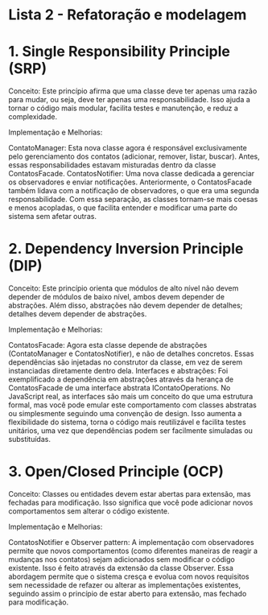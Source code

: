 # Lista 2 - Refatoração e modelagem

# 1. Single Responsibility Principle (SRP)
Conceito: Este princípio afirma que uma classe deve ter apenas uma razão para mudar, ou seja, deve ter apenas uma responsabilidade. Isso ajuda a tornar o código mais modular, facilita testes e manutenção, e reduz a complexidade.

Implementação e Melhorias:

ContatoManager: Esta nova classe agora é responsável exclusivamente pelo gerenciamento dos contatos (adicionar, remover, listar, buscar). Antes, essas responsabilidades estavam misturadas dentro da classe ContatosFacade.
ContatosNotifier: Uma nova classe dedicada a gerenciar os observadores e enviar notificações. Anteriormente, o ContatosFacade também lidava com a notificação de observadores, o que era uma segunda responsabilidade.
Com essa separação, as classes tornam-se mais coesas e menos acopladas, o que facilita entender e modificar uma parte do sistema sem afetar outras.

# 2. Dependency Inversion Principle (DIP)
Conceito: Este princípio orienta que módulos de alto nível não devem depender de módulos de baixo nível, ambos devem depender de abstrações. Além disso, abstrações não devem depender de detalhes; detalhes devem depender de abstrações.

Implementação e Melhorias:

ContatosFacade: Agora esta classe depende de abstrações (ContatoManager e ContatosNotifier), e não de detalhes concretos. Essas dependências são injetadas no construtor da classe, em vez de serem instanciadas diretamente dentro dela.
Interfaces e abstrações: Foi exemplificado a dependência em abstrações através da herança de ContatosFacade de uma interface abstrata IContatoOperations. No JavaScript real, as interfaces são mais um conceito do que uma estrutura formal, mas você pode emular este comportamento com classes abstratas ou simplesmente seguindo uma convenção de design.
Isso aumenta a flexibilidade do sistema, torna o código mais reutilizável e facilita testes unitários, uma vez que dependências podem ser facilmente simuladas ou substituídas.

# 3. Open/Closed Principle (OCP)
Conceito: Classes ou entidades devem estar abertas para extensão, mas fechadas para modificação. Isso significa que você pode adicionar novos comportamentos sem alterar o código existente.

Implementação e Melhorias:

ContatosNotifier e Observer pattern: A implementação com observadores permite que novos comportamentos (como diferentes maneiras de reagir a mudanças nos contatos) sejam adicionados sem modificar o código existente. Isso é feito através da extensão da classe Observer.
Essa abordagem permite que o sistema cresça e evolua com novos requisitos sem necessidade de refazer ou alterar as implementações existentes, seguindo assim o princípio de estar aberto para extensão, mas fechado para modificação.